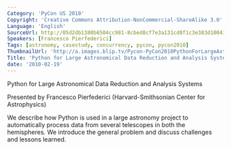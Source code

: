 ```yaml
---
Category: 'PyCon US 2010'
Copyright: 'Creative Commons Attribution-NonCommercial-ShareAlike 3.0'
Language: 'English'
SourceUrl: http://05d2db1380b6504cc981-8cbed8cf7e3a131cd8f1c3e383d10041.r93.cf2.rackcdn.com/pycon-us-2010/282_python-for-large-astronomical-data-reduction-and-analysis-systems-107.m4v
Speakers: [Francesco Pierfederici]
Tags: [astronomy, casestudy, concurrency, pycon, pycon2010]
ThumbnailUrl: 'http://a.images.blip.tv/Pycon-PyCon2010PythonForLargeAstronomicalDataReductionAndAnaly443-396.jpg'
Title: 'Python for Large Astronomical Data Reduction and Analysis Systems (#107)'
date: '2010-02-19'
---
```

Python for Large Astronomical Data Reduction and Analysis Systems

Presented by Francesco Pierfederici (Harvard-Smithsonian Center for
Astrophysics)

We describe how Python is used in a large astronomy project to automatically
process data from several telescopes in both the hemispheres. We introduce the
general problem and discuss challenges and lessons learned.

